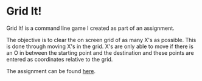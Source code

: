 Grid It!
========

Grid It! is a command line game I created as part of an assignment. 

The objective is to clear the on screen grid of as many X's as possible. This is done through moving X's in the grid. 
X's are only able to move if there is an O in between the starting point and the destination and these points are entered
as coordinates relative to the grid. 

The assignment can be found [here][].

[here]:https://www.cs.drexel.edu/~mcs172/Sp14/assignments/HW4/index.html#Prog
